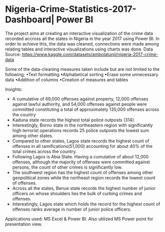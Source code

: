 # Nigeria-Crime-Statistics-2017-Dashboard| Power BI
The project aims at creating an interactive visualization of the crime data recorded accross all the states in Nigeria in the year 2017 using Power BI. In order to achieve this, the data was cleaned, connections were made among relating tables and interactive visualizations using charts was done.
Data Source: https://www.kaggle.com/datasets/ambolatunji/nigeria-2017-crime-data

Some of the data-cleaning measures taken include but are not limited to the following;
•Text formatting
•Alphabetical sorting
•Erase some unnecessary data
•Addition of columns 
•Creation of measures and tables

Insights:
- A cumulative of 69,000 offenses against property, 12,000 offenses against lawful authority, and 54,000 offenses against people were committed constituting a total of approximately 135,000 offenses across the country
- Kaduna state records the highest total police outposts (314).
- Interestingly, Borno state in the northeastern region with significantly high terrorist operations records 25 police outposts the lowest sum among other states.
- Compared to other states, Lagos state records the highest count of offenses in all ramifications(51,000) accounting for about 40% of the total crimes across the country.
- Following Lagos is Abia State. Having a cumulative of about 12,000 offenses, although the majority of offenses were committed against persons, the count of other crimes is significantly low.
- The southwest region has the highest count of offenses among other geopolitical zones while the northeast region records the lowest count of offenses.
- Across all the states, Benue state records the highest number of junior officers on whose shoulders lies the bulk of curbing crimes and offenses.
- Interestingly, Lagos state which holds the record for the highest count of offenses ranks average in number of junior police officers.   




Applications used: MS Excel & Power BI. Also utilized MS Power point for presentation view.

